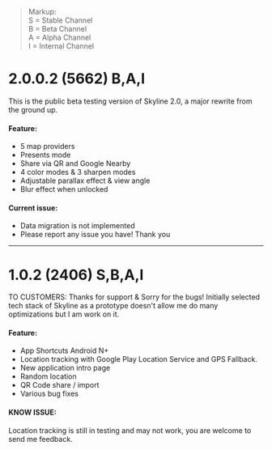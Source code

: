 > Markup:  
> S = Stable Channel  
> B = Beta Channel  
> A = Alpha Channel  
> I = Internal Channel  

# 2.0.0.2 (5662) B,A,I
This is the public beta testing version of Skyline 2.0, a major rewrite from the ground up.

#### Feature:
- 5 map providers
- Presents mode
- Share via QR and Google Nearby
- 4 color modes & 3 sharpen modes
- Adjustable parallax effect & view angle
- Blur effect when unlocked

#### Current issue:
- Data migration is not implemented
- Please report any issue you have! Thank you

---
# 1.0.2 (2406) S,B,A,I
TO CUSTOMERS:
Thanks for support & Sorry for the bugs! 
Initially selected tech stack of Skyline as a prototype doesn't allow me do many optimizations but I am work on it. 

#### Feature:
- App Shortcuts Android N+
- Location tracking with Google Play Location Service and GPS Fallback.
- New application intro page
- Random location
- QR Code share / import
- Various bug fixes

#### KNOW ISSUE: 
Location tracking is still in testing and may not work, you are welcome to send me feedback.
